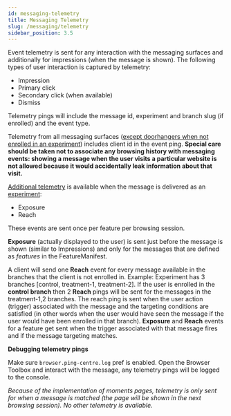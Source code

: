 ```yaml
---
id: messaging-telemetry
title: Messaging Telemetry
slug: /messaging/telemetry
sidebar_position: 3.5
---
```


Event telemetry is sent for any interaction with the messaging surfaces and additionally for impressions (when the message is shown). The following types of user interaction is captured by telemetry:
- Impression
- Primary click
- Secondary click (when available)
- Dismiss

Telemetry pings will include the message id, experiment and branch slug (if enrolled) and the event type.

Telemetry from all messaging surfaces ([except doorhangers when not enrolled in an experiment](https://searchfox.org/mozilla-central/rev/65d4d3399afa79c8de5a0cc11752d2ba7c31edc1/browser/components/newtab/lib/TelemetryFeed.jsm#645)) includes client id in the event ping. **Special care should be taken not to associate any browsing history with messaging events: showing a message when the user visits a particular website is not allowed because it would accidentally leak information about that visit.**

[Additional telemetry](/telemetry/) is available when the message is delivered as an <u>experiment</u>:
- Exposure
- Reach

These events are sent once per feature per browsing session.

**Exposure** (actually displayed to the user) is sent just before the message is shown (similar to Impressions) and only for the messages that are defined as _features_ in the FeatureManifest.

A client will send one **Reach** event for every message  available in the branches that the client is not enrolled in.
Example: Experiment has 3 branches [control, treatment-1, treatment-2]. If the user is enrolled in the **control branch** then 2 **Reach** pings will be sent for the messages in the treatment-1,2 branches. The reach ping is sent when the user action (trigger) associated with the message and the targeting conditions are satisfied (in other words when the user would have seen the message if the user would have been enrolled in that branch).
**Exposure** and **Reach** events for a feature get sent when the trigger associated with that message fires and if the message targeting matches.

**Debugging telemetry pings**

Make sure `browser.ping-centre.log` pref is enabled. Open the Browser Toolbox and interact with the message, any telemetry pings will be logged to the console. 

_Because of the implementation of moments pages, telemetry is only sent for when a message is matched (the page will be shown in the next browsing session). No other telemetry is available._
